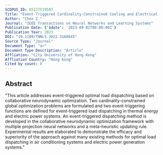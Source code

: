 ```yaml
---
SCOPUS_ID: 85127519507
Title: "Event-Triggered Cardinality-Constrained Cooling and Electrical Load Dispatch Based on Collaborative Neurodynamic Optimization"
Author: "Chen Z."
Journal: "IEEE Transactions on Neural Networks and Learning Systems"
Publication Date: {'$date': '2023-09-01T00:00:00Z'}
Publication Year: 2023
DOI: "10.1109/TNNLS.2022.3160645"
Source Type: "Journal"
Document Type: "ar"
Document Type Description: "Article"
Affliation: "City University of Hong Kong"
Affliation Country: "Hong Kong"
Cited by count: 8
---
```


## Abstract
"This article addresses event-triggered optimal load dispatching based on collaborative neurodynamic optimization. Two cardinality-constrained global optimization problems are formulated and two event-triggering functions are defined for event-triggered load dispatching in thermal energy and electric power systems. An event-triggered dispatching method is developed in the collaborative neurodynamic optimization framework with multiple projection neural networks and a meta-heuristic updating rule. Experimental results are elaborated to demonstrate the efficacy and superiority of the approach against many existing methods for optimal load dispatching in air conditioning systems and electric power generation systems."
